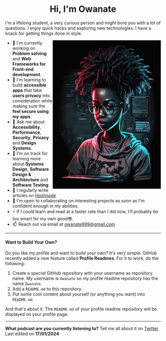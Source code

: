 <div align="center">
<h1 align="center">Hi, I'm Owanate </h1>
<p align="left">I'm a lifelong student, a very curious person and might bore you with a lot of questions. I enjoy quick hacks and exploring new technologies. I have a knack for getting things done in style.</p>
</div>


<img align="right" src="https://github.com/Owanate/Owanate/blob/master/illustration.jpg" alt="An illustration of a female developer" width=350px height=480px/>

* 🚀 I'm currently working on **Problem solving** and **Web Frameworks for Front-end development**.
* 🧠 I'm learning to build **accessible apps** that take **users privacy** into consideration while making sure the **feel secure using my apps**.
* 💬 Ask me about **Accessibility**, **Performance**, **Security**, **Privacy** and **Design Systems**.
* 🚀 I'm on track for learning more about **Systems Design**, **Software Design & Architecture** and **Software Testing**
* 📝 I regularly write articles on [*Hashnode*]()
* 🤝 I'm open to collaborating on interesting projects as soon as I'm confident enough in my abilities.
* ⚡ If I could learn and read at a faster rate than I did now, I'll probably be too smart for my own good😎. 
* 📫 Reach out via email at <owanate999@gmail.com>


-----
#### Want to Build Your Own?

Do you like my profile and want to build your own? It's very simple. GitHub recently added a new feature called **Profile Readmes**. For it to work, do the following:

1. Create a *special* GitHub repository with your username as repository name. My username is `Owanate` so my profile readme repository has the name `Owanate`.
1. Add a `README.md` to this repository.
1. Put some cool content about yourself (or anything you want) into `README.md`.

And that's about it. The `README.md` of your profile readme repository will be displayed on your profile page. 

-----
**What podcast are you currently listening to?** Tell me all about it on [ Twitter ](https://x.com/radiantriddler?t=PlMTOIfKbrWSAE-lJob5pw&s=08)
Last edited on **17/01/2024**
